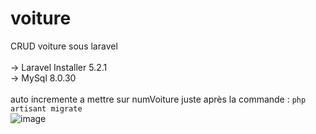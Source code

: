 # voiture
 CRUD voiture sous laravel </br>
 </br>
 -> Laravel Installer 5.2.1 </br>
 -> MySql 8.0.30 </br>
 </br>
 auto incremente a mettre sur numVoiture juste après la commande : ```php artisant migrate```</br>
![image](https://github.com/user-attachments/assets/3614a260-c4cf-451a-ab84-217c0c6cfffb)
